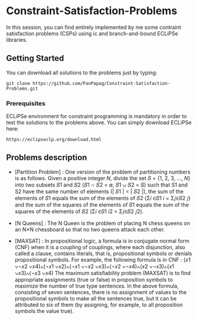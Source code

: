 # Constraint-Satisfaction-Problems

In this session, you can find entirely implemented by me some contraint satisfaction problems (CSPs) using ic and       branch-and-bound ECLiPSe libraries. 

## Getting Started

You can download all solutions to the problems just by typing: 
```
git clone https://github.com/PanPapag/Constraint-Satisfaction-Problems.git
```

### Prerequisites

ECLiPSe environment for constraint programming is mandatory in order to test the solutions to the problems above. You can simply download ECLiPSe here:
```
https://eclipseclp.org/download.html
```

## Problems description 

* [Partition Problem] : One version of the problem of partitioning numbers is as follows. Given a positive integer 𝑁, divide the set 𝑆 = {1, 2, 3, ..., 𝑁} into two subsets 𝑆1 and 𝑆2 (𝑆1 ∩ 𝑆2 = ∅, 𝑆1 ∪ 𝑆2 = 𝑆) such that S1 and S2 have the same number of elements (| 𝑆1 | = | 𝑆2 |), the sum of the elements of 𝑆1 equals the sum of the elements of 𝑆2 (Σ𝑖 ∈𝑆1 𝑖 = Σ𝑗∈𝑆2 𝑗) and the sum of the squares of the elements of 𝑆1 equals the sum of the squares of the elements of 𝑆2 (Σ𝑖 ∈𝑆1 𝑖2 = Σ𝑗∈𝑆2 𝑗2).

* [N Queens] : The N Queen is the problem of placing N chess queens on an N×N chessboard so that no two queens attack each other. 

* [MAXSAT] : In propositional logic, a formula is in conjugate normal form (CNF) when it is a coupling of couplings, where each disjunction, also called a clause, contains literals, that is, propositional symbols or denials propositional symbols. For example, the following formula is in CNF : 
(𝑥1 ∨¬𝑥2 ∨𝑥4)∧(¬𝑥1 ∨𝑥2)∧(¬𝑥1 ∨¬𝑥2 ∨𝑥3)∧(¬𝑥2 ∨¬𝑥4)∧(𝑥2 ∨¬𝑥3)∧(𝑥1 ∨𝑥3)∧(¬𝑥3 ∨𝑥4)
The maximum satisfiability problem (MAXSAT) is to find appropriate assignments (true or false) in proposition symbols to maximize the number of true type sentences. In the above formula, consisting of seven sentences, there is no assignment of values to the propositional symbols to make all the sentences true, but it can be attributed to six of them (by assigning, for example, to all proposition symbols the value true).
